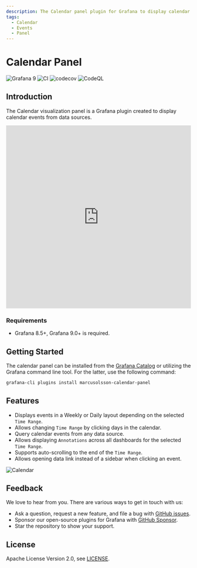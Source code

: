 ```yaml
---
description: The Calendar panel plugin for Grafana to display calendar events from data sources.
tags:
  - Calendar
  - Events
  - Panel
---
```


# Calendar Panel

![Grafana 9](https://img.shields.io/badge/Grafana-9.3.1-orange)
![CI](https://github.com/volkovlabs/volkovlabs-calendar-panel/workflows/CI/badge.svg)
![codecov](https://codecov.io/gh/VolkovLabs/volkovlabs-calendar-panel/branch/main/graph/badge.svg)
![CodeQL](https://github.com/VolkovLabs/volkovlabs-calendar-panel/actions/workflows/codeql-analysis.yml/badge.svg)

## Introduction

The Calendar visualization panel is a Grafana plugin created to display calendar events from data sources.

<iframe width="100%" height="500" src="https://www.youtube.com/embed/iPJ122x0oos" title="Calendar plugin for Grafana tutorial | Step by step | JSON API plugin example" frameBorder="0" allow="accelerometer; autoplay; clipboard-write; encrypted-media; gyroscope; picture-in-picture" allowFullScreen></iframe>

### Requirements

- Grafana 8.5+, Grafana 9.0+ is required.

## Getting Started

The calendar panel can be installed from the [Grafana Catalog](https://grafana.com/grafana/plugins/marcusolsson-calendar-panel/) or utilizing the Grafana command line tool. For the latter, use the following command:

```bash
grafana-cli plugins install marcusolsson-calendar-panel
```

## Features

- Displays events in a Weekly or Daily layout depending on the selected `Time Range`.
- Allows changing `Time Range` by clicking days in the calendar.
- Query calendar events from any data source.
- Allows displaying `Annotations` across all dashboards for the selected `Time Range`.
- Supports auto-scrolling to the end of the `Time Range`.
- Allows opening data link instead of a sidebar when clicking an event.

![Calendar](https://github.com/VolkovLabs/volkovlabs-calendar-panel/raw/main/src/img/screenshot.png)

## Feedback

We love to hear from you. There are various ways to get in touch with us:

- Ask a question, request a new feature, and file a bug with [GitHub issues](https://github.com/volkovlabs/volkovlabs-calendar-panel/issues/new/choose).
- Sponsor our open-source plugins for Grafana with [GitHub Sponsor](https://github.com/sponsors/VolkovLabs).
- Star the repository to show your support.

## License

Apache License Version 2.0, see [LICENSE](https://github.com/volkovlabs/volkovlabs-calendar-panel/blob/main/LICENSE).
